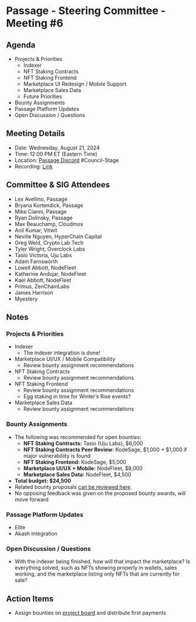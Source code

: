 # Passage - Steering Committee - Meeting #6

## Agenda
- Projects & Priorities
  - Indexer
  - NFT Staking Contracts
  - NFT Staking Frontend
  - Marketplace UI Redesign / Mobile Support
  - Marketplace Sales Data
  - Future Priorities
- Bounty Assignments
- Passage Platform Updates
- Open Discussion / Questions

## Meeting Details
- Date: Wednesday, August 21, 2024
- Time: 12:00 PM ET (Eastern Time)
- Location: [Passage Discord](https://discord.gg/passage) #Council-Stage
- Recording: [Link](https://youtu.be/h9rX2L1f9lE)

## Committee & SIG Attendees
- Lex Avellino, Passage
- Bryana Kortendick, Passage
- Mike Cianni, Passage
- Ryan Dolinsky, Passage
- Max Beauchamp, Cloudmos
- Anil Kumar, Vitwit
- Neville Nguyen, HyperChain Capital
- Greg Weld, Crypto Lab Tech
- Tyler Wright, Overclock Labs
- Tasio Victoria, Uju Labs
- Adam Farnsworth
- Lowell Abbott, NodeFleet
- Katherine Andujar, NodeFleet
- Kael Abbott, NodeFleet
- Primus, ZenChainLabs
- James Harrison
- Myestery

##  Notes
### Projects & Priorities
- Indexer
  - The indexer integration is done!
- Marketplace UI/UX / Mobile Compatibility
  - Review bounty assignment recommendations
- NFT Staking Contracts
  - Review bounty assignment recommendations
- NFT Staking Frontend
  - Review bounty assignment recommendations
  - Egg staking in time for Winter’s Rise events?
- Marketplace Sales Data
  - Review bounty assignment recommendations

### Bounty Assignments
- The following was recommended for open bounties:
  - **NFT Staking Contracts:** Tasio (Uju Labs), $6,000
  - **NFT Staking Contracts Peer Review:** KodeSage, $1,000 + $1,000 if major vulnerabiliity is found
  - **NFT Staking Frontend:** KodeSage, $5,000
  - **Marketplace UI/UX + Mobile:** NodeFleet, $8,000
  - **Marketplace Sales Data:** NodeFleet, $4,500
- **Total budget: $24,500**
- Related bounty proposals [can be reviewed here](https://docs.google.com/document/d/1qwIuULucKGPiLP2brIIuVOPKGFkDdHv06xGLDaAopvw/edit).
- No opposing feedback was given on the proposed bounty awards, will move forward

### Passage Platform Updates
- Elite
- Akash Integration

### Open Discussion / Questions
- With the indexer being finished, how will that impact the marketplace? Is everything solved, such as NFTs showing properly in wallets, sales working, and the marketplace listing only NFTs that are currently for sale?

## Action Items
- Assign bounties on [project board](https://github.com/orgs/Passage-Chain/projects/1) and distribute first payments
